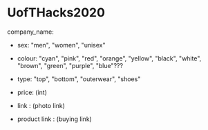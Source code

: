 # UofTHacks2020

company_name: 

 - sex: "men", "women", "unisex"

 - colour: "cyan", "pink", "red", "orange", "yellow", "black", "white", "brown", "green", "purple", "blue"???

 - type: "top", "bottom", "outerwear", "shoes"

 - price: (int)

 - link : (photo link)

 - product link : (buying link)

